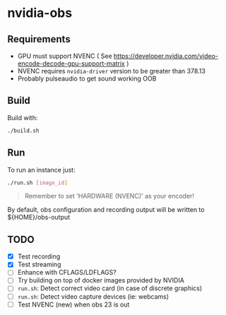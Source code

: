# nvidia-obs


## Requirements

* GPU must support NVENC ( See https://developer.nvidia.com/video-encode-decode-gpu-support-matrix )
* NVENC requires `nvidia-driver` version to be greater than 378.13
* Probably pulseaudio to get sound working OOB


## Build

Build with:
```bash
./build.sh
```

## Run

To run an instance just:
```bash
./run.sh [image_id]
```

> Remember to set 'HARDWARE (NVENC)' as your encoder!

By default, obs configuration and recording output will be written to ${HOME}/obs-output


## TODO

- [x] Test recording
- [x] Test streaming
- [ ] Enhance with CFLAGS/LDFLAGS?
- [ ] Try building on top of docker images provided by NVIDIA
- [ ] `run.sh`: Detect correct video card (in case of discrete graphics)
- [ ] `run.sh`: Detect video capture devices (ie: webcams)
- [ ] Test NVENC (new) when obs 23 is out
